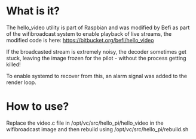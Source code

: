 What is it?
==========
The hello_video utility is part of Raspbian and was modified by Befi as part of the wifibroadcast system to enable playback of live streams, the modified code is here: https://bitbucket.org/befi/hello_video

If the broadcasted stream is extremely noisy, the decoder sometimes get stuck, leaving the image frozen for the pilot - without the process getting killed!

To enable systemd to recover from this, an alarm signal was added to the render loop.

How to use?
==========
Replace the video.c file in /opt/vc/src/hello_pi/hello_video in the wifibroadcast image and then rebuild using /opt/vc/src/hello_pi/rebuild.sh
